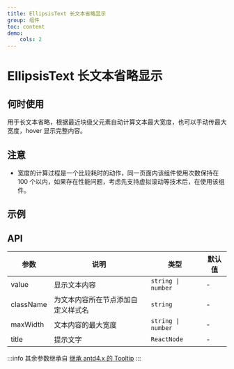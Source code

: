 ```yaml
---
title: EllipsisText 长文本省略显示
group: 组件
toc: content
demo:
    cols: 2
---
```


# EllipsisText 长文本省略显示

## 何时使用

用于长文本省略，根据最近块级父元素自动计算文本最大宽度，也可以手动传最大宽度，hover 显示完整内容。

## 注意

-   宽度的计算过程是一个比较耗时的动作，同一页面内该组件使用次数保持在 100 个以内，如果存在性能问题，考虑先支持虚拟滚动等技术后，在使用该组件。

## 示例

<code src="./demos/basic.tsx" title="基础使用" description="请更改窗口大小"></code>
<code src="./demos/maxWidth.tsx" title="宽度限制" ></code>
<code src="./demos/inlineElement.tsx" title="行内元素" description="行内元素无法获得宽度，在计算时会不断向上查找，直到找到一个能够正确获取宽度的父元素，并以找到父元素宽度当作文本的可视宽度" ></code>
<code src="./demos/flex.tsx" title="flex" description="请更改窗口大小"></code>
<code src="./demos/multiple.tsx" title="同一容器多个 EllipsisText 组件" description="都必须传入 maxWidth"></code>

## API

| 参数      | 说明                               | 类型               | 默认值 |
| --------- | ---------------------------------- | ------------------ | ------ |
| value     | 显示文本内容                       | `string \| number` | -      |
| className | 为文本内容所在节点添加自定义样式名 | `string`           | -      |
| maxWidth  | 文本内容的最大宽度                 | `string \| number` | -      |
| title     | 提示文字                           | `ReactNode`        | -      |

:::info
其余参数继承自 [继承 antd4.x 的 Tooltip](https://4x.ant.design/components/tooltip-cn/#API)
:::
